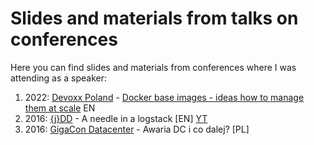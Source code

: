 # Slides and materials from talks on conferences

Here you can find slides and materials from conferences where I was attending as a speaker:

1. 2022: [Devoxx Poland](https://devoxx.pl) - [Docker base images - ideas how to manage them at scale](https://devoxx.pl/talk-details/?id=8805) EN
2. 2016: [{j}DD](https://jdd.org.pl) - A needle in a logstack [EN] [YT](https://www.youtube.com/watch?v=0n8U7ZB-DWA)
1. 2016: [GigaCon Datacenter](https://www.gigacon.org/) - Awaria DC i co dalej? [PL]
